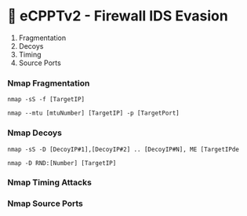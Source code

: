 # 💚 eCPPTv2 - Firewall IDS Evasion

1. Fragmentation
2. Decoys
3. Timing
4. Source Ports

### Nmap Fragmentation

```
nmap -sS -f [TargetIP]
```

```
nmap --mtu [mtuNumber] [TargetIP] -p [TargetPort]
```

### Nmap Decoys

```
nmap -sS -D [DecoyIP#1],[DecoyIP#2] .. [DecoyIP#N], ME [TargetIPde
```

```
nmap -D RND:[Number] [TargetIP] 
```

### Nmap Timing Attacks

### Nmap Source Ports

